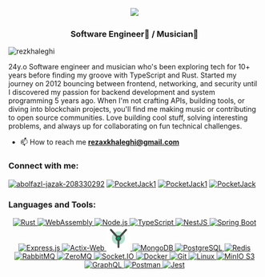 <p align="center">
  <a href="https://github.com/rezkhaleghi">
    <img src="https://readme-typing-svg.herokuapp.com?lines=Hey,+This+is+PocketJack;Welcome+to+my+GitHub!&center=true&width=500&height=50" />
  </a>
</p>

<h3 align="center">Software Engineer🦀 / Musician🎵</h3>

<p align="left"> <img src="https://komarev.com/ghpvc/?username=rezkhaleghi&label=Profile%20views&color=0e75b6&style=flat" alt="rezkhaleghi" /> </p>

24y.o Software engineer and musician who's been exploring tech for 10+ years before finding my groove with TypeScript and Rust. Started my journey on 2012 bouncing between frontend, networking, and security until I discovered my passion for backend development and system programming 5 years ago. When I'm not crafting APIs, building tools, or diving into blockchain projects, you'll find me making music or contributing to open source communities. Love building cool stuff, solving interesting problems, and always up for collaborating on fun technical challenges.

- 📫 How to reach me **rezaxkhaleghi@gmail.com**

<h3 align="left">Connect with me:</h3>
<p align="left">
<a href="https://linkedin.com/in/rezaxkhaleghi" target="blank"><img align="center" src="https://raw.githubusercontent.com/rahuldkjain/github-profile-readme-generator/master/src/images/icons/Social/linked-in-alt.svg" alt="abolfazl-jazak-208330292" height="30" width="40" /></a>
<a href="https://instagram.com/PocketJack1" target="blank"><img align="center" src="https://raw.githubusercontent.com/rahuldkjain/github-profile-readme-generator/master/src/images/icons/Social/instagram.svg" alt="PocketJack1" height="30" width="40" /></a>
<a href="https://youtube.com/@PocketJack1" target="blank"><img align="center" src="https://raw.githubusercontent.com/rahuldkjain/github-profile-readme-generator/master/src/images/icons/Social/youtube.svg" alt="PocketJack1" height="30" width="40" /></a>
<a href="https://medium.com/@PocketJack" target="blank"><img align="center" src="https://raw.githubusercontent.com/rahuldkjain/github-profile-readme-generator/master/src/images/icons/Social/medium.svg" alt="PocketJack" height="30" width="40" /></a>
</p>

<h3 align="left">Languages and Tools:</h3>
<p align="center">
  <!-- Backend & Core Languages -->
  <a href="https://www.rust-lang.org/" target="_blank" rel="noreferrer">
    <img src="https://skillicons.dev/icons?i=rust" alt="Rust" />
  </a>
    <a href="https://webassembly.org/" target="_blank" rel="noreferrer">
    <img src="https://skillicons.dev/icons?i=wasm" alt="WebAssembly" />
  </a>
  <a href="https://nodejs.org/" target="_blank" rel="noreferrer">
    <img src="https://skillicons.dev/icons?i=nodejs" alt="Node.js" />
  </a>
  <a href="https://developer.mozilla.org/en-US/docs/Web/TypeScript" target="_blank" rel="noreferrer">
    <img src="https://skillicons.dev/icons?i=TypeScript" alt="TypeScript" />
  </a>
    <a href="https://nestjs.com/" target="_blank" rel="noreferrer">
    <img src="https://skillicons.dev/icons?i=nestjs" alt="NestJS" />
  </a>

  <a href="https://spring.io/projects/spring-boot" target="_blank" rel="noreferrer">
    <img src="https://skillicons.dev/icons?i=spring" alt="Spring Boot" />
  </a>

  
  <!-- Frameworks & Runtime -->

  <a href="https://expressjs.com/" target="_blank" rel="noreferrer">
    <img src="https://skillicons.dev/icons?i=express" alt="Express.js" />
  </a>
  <a href="https://actix.rs/" target="_blank" rel="noreferrer">
    <img src="https://skillicons.dev/icons?i=actix" alt="Actix-Web" />
  </a>
  <a href="https://yew.rs/" target="_blank" rel="noreferrer">
    <img src="https://raw.githubusercontent.com/yewstack/yew/master/website/static/img/logo.png" alt="Yew" height="48" width="48" />
  </a>
  
  <!-- Databases -->
  <a href="https://www.mongodb.com/" target="_blank" rel="noreferrer">
    <img src="https://skillicons.dev/icons?i=mongodb" alt="MongoDB" />
  </a>
  <a href="https://www.postgresql.org/" target="_blank" rel="noreferrer">
    <img src="https://skillicons.dev/icons?i=postgresql" alt="PostgreSQL" />
  </a>
  <a href="https://redis.io/" target="_blank" rel="noreferrer">
    <img src="https://skillicons.dev/icons?i=redis" alt="Redis" />
  </a>
  
  <!-- Message Queues & Communication -->
  <a href="https://www.rabbitmq.com/" target="_blank" rel="noreferrer">
    <img src="https://skillicons.dev/icons?i=rabbitmq" alt="RabbitMQ" />
  </a>
  <a href="https://zeromq.org/" target="_blank" rel="noreferrer">
    <img src="https://zeromq.org/images/logo.gif" alt="ZeroMQ" height="48" width="48" />
  </a>
  <a href="https://socket.io/" target="_blank" rel="noreferrer">
    <img src="https://socket.io/images/logo.svg" alt="Socket.IO" height="48" width="48" />
  </a>
  
  <!-- Tools & DevOps -->
  <a href="https://www.docker.com/" target="_blank" rel="noreferrer">
    <img src="https://skillicons.dev/icons?i=docker" alt="Docker" />
  </a>
  <a href="https://git-scm.com/" target="_blank" rel="noreferrer">
    <img src="https://skillicons.dev/icons?i=git" alt="Git" />
  </a>
  <a href="https://www.linux.org/" target="_blank" rel="noreferrer">
    <img src="https://skillicons.dev/icons?i=linux" alt="Linux" />
  </a>
  <a href="https://min.io/" target="_blank" rel="noreferrer">
    <img src="https://min.io/resources/img/logo/MINIO_Bird.png" alt="MinIO S3" height="48" width="48" />
  </a>
  
  <!-- APIs & Web Technologies -->
  <a href="https://graphql.org/" target="_blank" rel="noreferrer">
    <img src="https://skillicons.dev/icons?i=graphql" alt="GraphQL" />
  </a>
  <a href="https://postman.com/" target="_blank" rel="noreferrer">
    <img src="https://skillicons.dev/icons?i=postman" alt="Postman" />
  </a>
  
  <!-- Testing & ORMs -->
  <a href="https://jestjs.io/" target="_blank" rel="noreferrer">
    <img src="https://skillicons.dev/icons?i=jest" alt="Jest" />
  </a>
  
</p>
